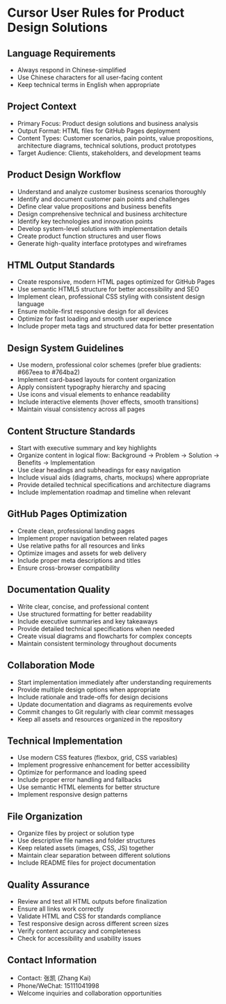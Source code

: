 # Cursor User Rules for Product Design Solutions

## Language Requirements
- Always respond in Chinese-simplified
- Use Chinese characters for all user-facing content
- Keep technical terms in English when appropriate

## Project Context
- Primary Focus: Product design solutions and business analysis
- Output Format: HTML files for GitHub Pages deployment
- Content Types: Customer scenarios, pain points, value propositions, architecture diagrams, technical solutions, product prototypes
- Target Audience: Clients, stakeholders, and development teams

## Product Design Workflow
- Understand and analyze customer business scenarios thoroughly
- Identify and document customer pain points and challenges
- Define clear value propositions and business benefits
- Design comprehensive technical and business architecture
- Identify key technologies and innovation points
- Develop system-level solutions with implementation details
- Create product function structures and user flows
- Generate high-quality interface prototypes and wireframes

## HTML Output Standards
- Create responsive, modern HTML pages optimized for GitHub Pages
- Use semantic HTML5 structure for better accessibility and SEO
- Implement clean, professional CSS styling with consistent design language
- Ensure mobile-first responsive design for all devices
- Optimize for fast loading and smooth user experience
- Include proper meta tags and structured data for better presentation

## Design System Guidelines
- Use modern, professional color schemes (prefer blue gradients: #667eea to #764ba2)
- Implement card-based layouts for content organization
- Apply consistent typography hierarchy and spacing
- Use icons and visual elements to enhance readability
- Include interactive elements (hover effects, smooth transitions)
- Maintain visual consistency across all pages

## Content Structure Standards
- Start with executive summary and key highlights
- Organize content in logical flow: Background → Problem → Solution → Benefits → Implementation
- Use clear headings and subheadings for easy navigation
- Include visual aids (diagrams, charts, mockups) where appropriate
- Provide detailed technical specifications and architecture diagrams
- Include implementation roadmap and timeline when relevant

## GitHub Pages Optimization
- Create clean, professional landing pages
- Implement proper navigation between related pages
- Use relative paths for all resources and links
- Optimize images and assets for web delivery
- Include proper meta descriptions and titles
- Ensure cross-browser compatibility

## Documentation Quality
- Write clear, concise, and professional content
- Use structured formatting for better readability
- Include executive summaries and key takeaways
- Provide detailed technical specifications when needed
- Create visual diagrams and flowcharts for complex concepts
- Maintain consistent terminology throughout documents

## Collaboration Mode
- Start implementation immediately after understanding requirements
- Provide multiple design options when appropriate
- Include rationale and trade-offs for design decisions
- Update documentation and diagrams as requirements evolve
- Commit changes to Git regularly with clear commit messages
- Keep all assets and resources organized in the repository

## Technical Implementation
- Use modern CSS features (flexbox, grid, CSS variables)
- Implement progressive enhancement for better accessibility
- Optimize for performance and loading speed
- Include proper error handling and fallbacks
- Use semantic HTML elements for better structure
- Implement responsive design patterns

## File Organization
- Organize files by project or solution type
- Use descriptive file names and folder structures
- Keep related assets (images, CSS, JS) together
- Maintain clear separation between different solutions
- Include README files for project documentation

## Quality Assurance
- Review and test all HTML outputs before finalization
- Ensure all links work correctly
- Validate HTML and CSS for standards compliance
- Test responsive design across different screen sizes
- Verify content accuracy and completeness
- Check for accessibility and usability issues

## Contact Information
- Contact: 张凯 (Zhang Kai)
- Phone/WeChat: 15111041998
- Welcome inquiries and collaboration opportunities 
